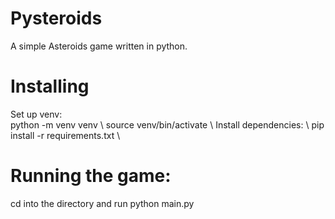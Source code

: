 # Pysteroids
A simple Asteroids game written in python.

# Installing
Set up venv: \
python -m venv venv \ 
source venv/bin/activate \ 
Install dependencies: \ 
pip install -r requirements.txt \ 

# Running the game:
cd into the directory and run python main.py
